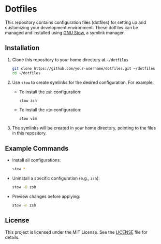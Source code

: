# Dotfiles

This repository contains configuration files (dotfiles) for setting up and customizing your development environment. These dotfiles can be managed and installed using [GNU Stow](https://www.gnu.org/software/stow/), a symlink manager.

## Installation

1. Clone this repository to your home directory at `~/dotfiles`
    ```bash
    git clone https://github.com/your-username/dotfiles.git ~/dotfiles
    cd ~/dotfiles
    ```

2. Use `stow` to create symlinks for the desired configuration. For example:
    - To install the `zsh` configuration:
      ```bash
      stow zsh
      ```
    - To install the `vim` configuration:
      ```bash
      stow vim
      ```

3. The symlinks will be created in your home directory, pointing to the files in this repository.

## Example Commands

- Install all configurations:
  ```bash
  stow *
  ```

- Uninstall a specific configuration (e.g., `zsh`):
  ```bash
  stow -D zsh
  ```

- Preview changes before applying:
  ```bash
  stow -n zsh
  ```

## License

This project is licensed under the MIT License. See the [LICENSE](LICENSE) file for details.